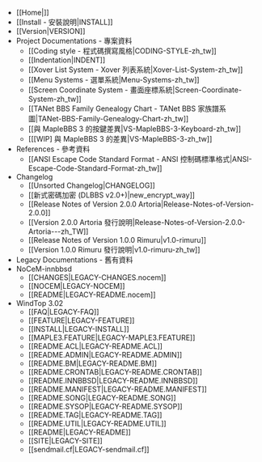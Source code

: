 - [[Home|]]
- [[Install - 安裝說明|INSTALL]]
- [[Version|VERSION]]
- Project Documentations - 專案資料
    - [[Coding style - 程式碼撰寫風格|CODING-STYLE-zh_tw]]
    - [[Indentation|INDENT]]
    - [[Xover List System - Xover 列表系統|Xover-List-System-zh_tw]]
    - [[Menu Systems - 選單系統|Menu-Systems-zh_tw]]
    - [[Screen Coordinate System - 畫面座標系統|Screen-Coordinate-System-zh_tw]]
    - [[TANet BBS Family Genealogy Chart - TANet BBS 家族譜系圖|TANet-BBS-Family-Genealogy-Chart-zh_tw]]
    - [[與 MapleBBS 3 的按鍵差異|VS-MapleBBS-3-Keyboard-zh_tw]]
    - [[[WIP] 與 MapleBBS 3 的差異|VS-MapleBBS-3-zh_tw]]
- References - 參考資料
    - [[ANSI Escape Code Standard Format - ANSI 控制碼標準格式|ANSI-Escape-Code-Standard-Format-zh_tw]]
- Changelog
    - [[Unsorted Changelog|CHANGELOG]]
    - [[新式密碼加密 (DLBBS v2.0+)|new_encrypt_way]]
    - [[Release Notes of Version 2.0.0 Artoria|Release-Notes-of-Version-2.0.0]]
    - [[Version 2.0.0 Artoria 發行說明|Release-Notes-of-Version-2.0.0-Artoria---zh_TW]]
    - [[Release Notes of Version 1.0.0 Rimuru|v1.0-rimuru]]
    - [[Version 1.0.0 Rimuru 發行說明|v1.0-rimuru-zh_tw]]
- Legacy Documentations - 舊有資料
- NoCeM-innbbsd
    - [[CHANGES|LEGACY-CHANGES.nocem]]
    - [[NOCEM|LEGACY-NOCEM]]
    - [[README|LEGACY-README.nocem]]
- WindTop 3.02
    - [[FAQ|LEGACY-FAQ]]
    - [[FEATURE|LEGACY-FEATURE]]
    - [[INSTALL|LEGACY-INSTALL]]
    - [[MAPLE3.FEATURE|LEGACY-MAPLE3.FEATURE]]
    - [[README.ACL|LEGACY-README.ACL]]
    - [[README.ADMIN|LEGACY-README.ADMIN]]
    - [[README.BM|LEGACY-README.BM]]
    - [[README.CRONTAB|LEGACY-README.CRONTAB]]
    - [[README.INNBBSD|LEGACY-README.INNBBSD]]
    - [[README.MANIFEST|LEGACY-README.MANIFEST]]
    - [[README.SONG|LEGACY-README.SONG]]
    - [[README.SYSOP|LEGACY-README.SYSOP]]
    - [[README.TAG|LEGACY-README.TAG]]
    - [[README.UTIL|LEGACY-README.UTIL]]
    - [[README|LEGACY-README]]
    - [[SITE|LEGACY-SITE]]
    - [[sendmail.cf|LEGACY-sendmail.cf]]
